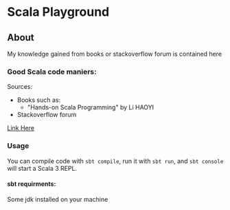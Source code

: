 # Scala Playground
## About
My knowledge gained from books or stackoverflow forum is contained here

### Good Scala code maniers:

Sources:
* Books such as:
    * "Hands-on Scala Programming" by Li HAOYI
* Stackoverflow forum

[Link Here](goodManiers/codeManiers.md) 

### Usage
 You can compile code with `sbt compile`, run it with `sbt run`, and `sbt console` will start a Scala 3 REPL.

#### sbt requirments:
Some jdk installed on your machine
